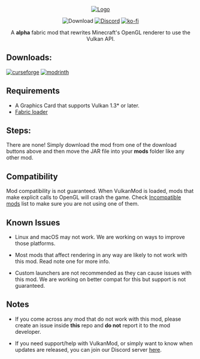 <div align='center'>

[![Logo](https://cdn.discordapp.com/attachments/851205250395930655/1087443536103882782/VKModBanner.png)](#)

![Download](https://img.shields.io/github/downloads/xCollateral/VulkanMod/total?color=red&logo=github&style=for-the-badge)
[![Discord](https://img.shields.io/badge/Discord-7289DA?style=for-the-badge&logo=discord&logoColor=white)](https://discord.gg/FVXg7AYR2Q)
[![ko-fi](https://ko-fi.com/img/githubbutton_sm.svg)](https://ko-fi.com/V7V7CHHJV)

A **alpha** fabric mod that rewrites Minecraft's OpenGL renderer to use the Vulkan API.

</div>

## Downloads:

[![curseforge](https://cdn.jsdelivr.net/npm/@intergrav/devins-badges@3/assets/cozy/available/curseforge_vector.svg)](https://www.curseforge.com/minecraft/mc-mods/vulkanmod)
[![modrinth](https://cdn.jsdelivr.net/npm/@intergrav/devins-badges@3/assets/cozy/available/modrinth_vector.svg)](https://modrinth.com/mod/vulkanmod)

## Requirements

- A Graphics Card that supports Vulkan 1.3* or later.
- [Fabric loader](https://fabricmc.net/use/installer/)

## Steps:

There are none! Simply download the mod from one of the download buttons above and then move the JAR file into your **mods** folder like any other mod.

## Compatibility

Mod compatibility is not guaranteed. When VulkanMod is loaded, mods that make explicit calls to OpenGL will crash the game.
Check [Incompatible mods](https://github.com/xCollateral/VulkanMod/discussions/226) list to make sure you are not using one of them.

## Known Issues

- Linux and macOS may not work. We are working on ways to improve those platforms.

- Most mods that affect rendering in any way are likely to not work with this mod. Read note one for more info.

- Custom launchers are not recommended as they can cause issues with this mod. We are working on better compat for this but support is not guaranteed. 

## Notes
- If you come across any mod that do not work with this mod, please create an issue inside **this** repo and **do not** report it to the mod developer.

- If you need support/help with VulkanMod, or simply want to know when updates are released, you can join our Discord server [here](https://discord.gg/EDgQ88tJAk).
</div>

